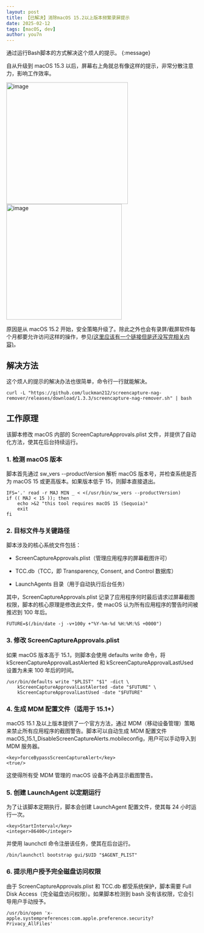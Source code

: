 ```yaml
---
layout: post
title: 【已解决】消除macOS 15.2以上版本频繁录屏提示
date: 2025-02-12
tags: [macOS, dev]
author: you7n
---
```


通过运行Bash脚本的方式解决这个烦人的提示。
{:message}

自从升级到 macOS 15.3 以后，屏幕右上角就总有像这样的提示，非常分散注意力，影响工作效率。

<img width="319" alt="image" src="https://github.com/user-attachments/assets/97f58815-e35c-4af1-9391-0129ba7bae3f" />

<img width="303" alt="image" src="https://github.com/user-attachments/assets/4f4b8b78-6187-4824-b8d9-56e0ee12337e" />

原因是从 macOS 15.2 开始，安全策略升级了。除此之外也会有录屏/截屏软件每个月都要允许访问这样的操作，参见[(这里应该有一个链接但是还没写完相关内容)]()。

## 解决方法

这个烦人的提示的解决办法也很简单，命令行一行就能解决。

```shell
curl -L "https://github.com/luckman212/screencapture-nag-remover/releases/download/1.3.3/screencapture-nag-remover.sh" | bash
```

## 工作原理

该脚本修改 macOS 内部的 ScreenCaptureApprovals.plist 文件，并提供了自动化方法，使其在后台持续运行。

### 1. 检测 macOS 版本

脚本首先通过 sw_vers --productVersion 解析 macOS 版本号，并检查系统是否为 macOS 15 或更高版本。如果版本低于 15，则脚本直接退出。
```
IFS='.' read -r MAJ MIN _ < <(/usr/bin/sw_vers --productVersion)
if (( MAJ < 15 )); then
    echo >&2 "this tool requires macOS 15 (Sequoia)"
    exit
fi
```
### 2. 目标文件与关键路径

脚本涉及的核心系统文件包括：

- ScreenCaptureApprovals.plist（管理应用程序的屏幕截图许可）

- TCC.db（TCC，即 Transparency, Consent, and Control 数据库）

- LaunchAgents 目录（用于自动执行后台任务）

其中，ScreenCaptureApprovals.plist 记录了应用程序何时最后请求过屏幕截图权限，脚本的核心原理是修改此文件，使 macOS 认为所有应用程序的警告时间被推迟到 100 年后。

```
FUTURE=$(/bin/date -j -v+100y +"%Y-%m-%d %H:%M:%S +0000")
```

### 3. 修改 ScreenCaptureApprovals.plist

如果 macOS 版本高于 15.1，则脚本会使用 defaults write 命令，将 kScreenCaptureApprovalLastAlerted 和 kScreenCaptureApprovalLastUsed 设置为未来 100 年后的时间。

```
/usr/bin/defaults write "$PLIST" "$1" -dict \
    kScreenCaptureApprovalLastAlerted -date "$FUTURE" \
    kScreenCaptureApprovalLastUsed -date "$FUTURE"
```

### 4. 生成 MDM 配置文件（适用于 15.1+）

macOS 15.1 及以上版本提供了一个官方方法，通过 MDM（移动设备管理）策略来禁止所有应用程序的截图警告。脚本可以自动生成 MDM 配置文件 macOS_15.1_DisableScreenCaptureAlerts.mobileconfig，用户可以手动导入到 MDM 服务器。

```
<key>forceBypassScreenCaptureAlert</key>
<true/>
```

这使得所有受 MDM 管理的 macOS 设备不会再显示截图警告。

### 5. 创建 LaunchAgent 以定期运行

为了让该脚本定期执行，脚本会创建 LaunchAgent 配置文件，使其每 24 小时运行一次。

```
<key>StartInterval</key>
<integer>86400</integer>
```

并使用 launchctl 命令注册该任务，使其在后台运行。

```
/bin/launchctl bootstrap gui/$UID "$AGENT_PLIST"
```

### 6. 提示用户授予完全磁盘访问权限

由于 ScreenCaptureApprovals.plist 和 TCC.db 都受系统保护，脚本需要 Full Disk Access（完全磁盘访问权限）。如果脚本检测到 bash 没有该权限，它会引导用户手动授予。

```
/usr/bin/open 'x-apple.systempreferences:com.apple.preference.security?Privacy_AllFiles'
```


